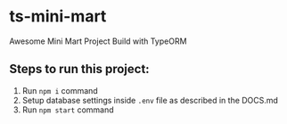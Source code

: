 # ts-mini-mart

Awesome Mini Mart Project Build with TypeORM

## Steps to run this project:

1. Run `npm i` command
2. Setup database settings inside `.env` file as described in the DOCS.md
3. Run `npm start` command
